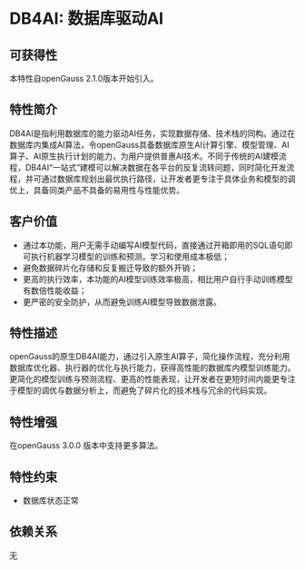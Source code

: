 # DB4AI: 数据库驱动AI<a name="ZH-CN_TOPIC_0000001263249913"></a>

## 可获得性<a name="section1420315335481"></a>

本特性自openGauss 2.1.0版本开始引入。

## 特性简介<a name="section18982185114134"></a>

DB4AI是指利用数据库的能力驱动AI任务，实现数据存储、技术栈的同构。通过在数据库内集成AI算法，令openGauss具备数据库原生AI计算引擎、模型管理、AI算子、AI原生执行计划的能力，为用户提供普惠AI技术。不同于传统的AI建模流程，DB4AI“一站式”建模可以解决数据在各平台的反复流转问题，同时简化开发流程，并可通过数据库规划出最优执行路径，让开发者更专注于具体业务和模型的调优上，具备同类产品不具备的易用性与性能优势。

## 客户价值<a name="section1160749171918"></a>

-   通过本功能，用户无需手动编写AI模型代码，直接通过开箱即用的SQL语句即可执行机器学习模型的训练和预测，学习和使用成本极低；
-   避免数据碎片化存储和反复搬迁导致的额外开销；
-   更高的执行效率，本功能的AI模型训练效率极高，相比用户自行手动训练模型有数倍性能收益；
-   更严密的安全防护，从而避免训练AI模型导致数据泄露。

## 特性描述<a name="section165492040132317"></a>

openGauss的原生DB4AI能力，通过引入原生AI算子，简化操作流程，充分利用数据库优化器、执行器的优化与执行能力，获得高性能的数据库内模型训练能力。更简化的模型训练与预测流程、更高的性能表现，让开发者在更短时间内能更专注于模型的调优与数据分析上，而避免了碎片化的技术栈与冗余的代码实现。

## 特性增强<a name="section818524702617"></a>

在openGauss 3.0.0 版本中支持更多算法。

## 特性约束<a name="section13678185110268"></a>

-   数据库状态正常

## 依赖关系<a name="section11899817102719"></a>

无
